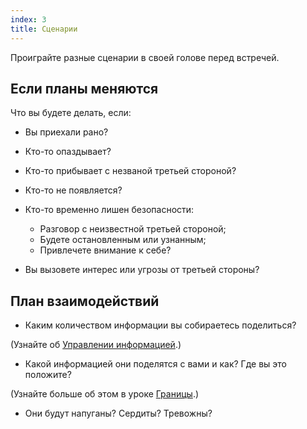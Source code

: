 ```yaml
---
index: 3
title: Сценарии
---
```

Проиграйте разные сценарии в своей голове перед встречей.

## Если планы меняются

Что вы будете делать, если:

*   Вы приехали рано?

*   Кто-то опаздывает?

*   Кто-то прибывает с незваной третьей стороной?

*   Кто-то не появляется?

*   Кто-то временно лишен безопасности:
    *   Разговор с неизвестной третьей стороной;
    *   Будете остановленным или узнанным;
    *   Привлечете внимание к себе?

*   Вы вызовете интерес или угрозы от третьей стороны?

## План взаимодействий

*   Каким количеством информации вы собираетесь поделиться?

(Узнайте об [Управлении информацией](umbrella://information/managing-information).)

*   Какой информацией они поделятся с вами и как? Где вы это положите?

(Узнайте больше об этом в уроке [Границы](umbrella://travel/borders).)

*   Они будут напуганы? Сердиты? Тревожны?